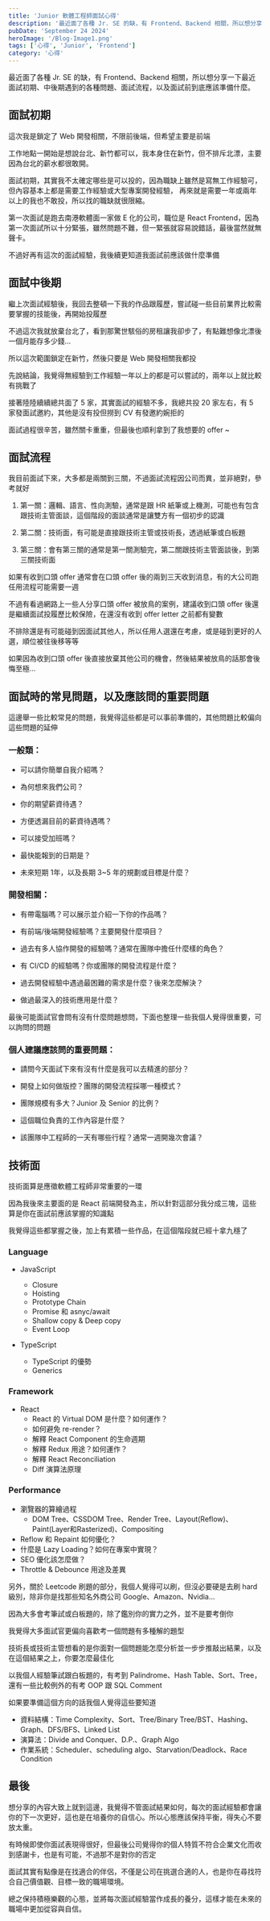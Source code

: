```yaml
---
title: 'Junior 軟體工程師面試心得'
description: '最近面了各種 Jr. SE 的缺，有 Frontend、Backend 相關，所以想分享一下最近面試初期、中後期遇到的各種問題、面試流程，以及面試前到底應該準備什麼。'
pubDate: 'September 24 2024'
heroImage: '/Blog-Image1.png'
tags: ['心得', 'Junior', 'Frontend']
category: '心得'
---
```


最近面了各種 Jr. SE 的缺，有 Frontend、Backend 相關，所以想分享一下最近面試初期、中後期遇到的各種問題、面試流程，以及面試前到底應該準備什麼。

## 面試初期

這次我是鎖定了 Web 開發相關，不限前後端，但希望主要是前端

工作地點一開始是想說台北、新竹都可以，我本身住在新竹，但不排斥北漂，主要因為台北的薪水都很敢開。

面試初期，其實我不太確定哪些是可以投的，因為職缺上雖然是寫無工作經驗可，但內容基本上都是需要工作經驗或大型專案開發經驗，
再來就是需要一年或兩年以上的我也不敢投，所以找的職缺就很限縮。

第一次面試是跑去南港軟體面一家做 E 化的公司，職位是 React Frontend，因為第一次面試所以十分緊張，雖然問題不難，但一緊張就容易說錯話，最後當然就無聲卡。

不過好再有這次的面試經驗，我後續更知道我面試前應該做什麼準備

## 面試中後期

繼上次面試經驗後，我回去整頓一下我的作品跟履歷，嘗試碰一些目前業界比較需要掌握的技能後，再開始投履歷

不過這次我就放棄台北了，看到那驚世駭俗的房租讓我卻步了，有點難想像北漂後一個月能存多少錢...

所以這次範圍鎖定在新竹，然後只要是 Web 開發相關我都投

先說結論，我覺得無經驗到工作經驗一年以上的都是可以嘗試的，兩年以上就比較有挑戰了

接著陸陸續續總共面了 5 家，其實面試的經驗不多，我總共投 20 家左右，有 5 家發面試邀約，其他是沒有投但撈到 CV 有發邀約婉拒的

面試過程很辛苦，雖然關卡重重，但最後也順利拿到了我想要的 offer ~

## 面試流程

我目前面試下來，大多都是兩關到三關，不過面試流程因公司而異，並非絕對，參考就好

1. 第一關：邏輯、語言、性向測驗，通常是跟 HR 紙筆或上機測，可能也有包含跟技術主管面談，這個階段的面談通常是讓雙方有一個初步的認識

2. 第二關：技術面，有可能是直接跟技術主管或技術長，透過紙筆或白板題

3. 第三關：會有第三關的通常是第一關測驗完，第二關跟技術主管面談後，到第三關技術面

如果有收到口頭 offer 通常會在口頭 offer 後的兩到三天收到消息，有的大公司跑任用流程可能需要一週

不過有看過網路上一些人分享口頭 offer 被放鳥的案例，建議收到口頭 offer 後還是繼續面試投履歷比較保險，在還沒有收到 offer letter 之前都有變數

不排除還是有可能碰到因面試其他人，所以任用人選還在考慮，或是碰到更好的人選，順位被往後移等等

如果因為收到口頭 offer 後直接放棄其他公司的機會，然後結果被放鳥的話那會後悔至極...

## 面試時的常見問題，以及應該問的重要問題

這邊舉一些比較常見的問題，我覺得這些都是可以事前準備的，其他問題比較偏向這些問題的延伸

### 一般類：

* 可以請你簡單自我介紹嗎？

* 為何想來我們公司？

* 你的期望薪資待遇？

* 方便透漏目前的薪資待遇嗎？

* 可以接受加班嗎？

* 最快能報到的日期是？

* 未來短期 1年，以及長期 3~5 年的規劃或目標是什麼？

### 開發相關：

* 有帶電腦嗎？可以展示並介紹一下你的作品嗎？

* 有前端/後端開發經驗嗎？主要開發什麼項目？

* 過去有多人協作開發的經驗嗎？通常在團隊中擔任什麼樣的角色？

* 有 CI/CD 的經驗嗎？你或團隊的開發流程是什麼？

* 過去開發經驗中遇過最困難的需求是什麼？後來怎麼解決？

* 做過最深入的技術應用是什麼？

最後可能面試官會問有沒有什麼問題想問，下面也整理一些我個人覺得很重要，可以詢問的問題

### 個人建議應該問的重要問題：

* 請問今天面試下來有沒有什麼是我可以去精進的部分？

* 開發上如何做版控？團隊的開發流程採哪一種模式？

* 團隊規模有多大？Junior 及 Senior 的比例？

* 這個職位負責的工作內容是什麼？

* 該團隊中工程師的一天有哪些行程？通常一週開幾次會議？

## 技術面

技術面算是應徵軟體工程師非常重要的一環

因為我後來主要面的是 React 前端開發為主，所以針對這部分我分成三塊，這些算是你在面試前應該掌握的知識點

我覺得這些都掌握之後，加上有累積一些作品，在這個階段就已經十拿九穩了

### Language
* JavaScript 
  * Closure
  * Hoisting
  * Prototype Chain
  * Promise 和 asnyc/await
  * Shallow copy & Deep copy
  * Event Loop

* TypeScript
  * TypeScript 的優勢
  * Generics

### Framework
* React
  * React 的 Virtual DOM 是什麼？如何運作？
  * 如何避免 re-render？
  * 解釋 React Component 的生命週期
  * 解釋 Redux 用途？如何運作？
  * 解釋 React Reconciliation
  * Diff 演算法原理

### Performance

* 瀏覽器的算繪過程
  * DOM Tree、CSSDOM Tree、Render Tree、Layout(Reflow)、Paint(Layer和Rasterized)、Compositing
* Reflow 和 Repaint 如何優化？
* 什麼是 Lazy Loading？如何在專案中實現？
* SEO 優化該怎麼做？
* Throttle & Debounce 用途及差異


另外，關於 Leetcode 刷題的部分，我個人覺得可以刷，但沒必要硬是去刷 hard 級別，除非你是找那些知名外商公司 Google、Amazon、Nvidia...

因為大多會考筆試或白板題的，除了鑑別你的實力之外，並不是要考倒你

我覺得大多面試官更偏向喜歡考一個問題有多種解的題型

技術長或技術主管想看的是你面對一個問題能怎麼分析並一步步推敲出結果，以及在這個結果之上，你要怎麼最佳化

以我個人經驗筆試跟白板題的，有考到 Palindrome、Hash Table、Sort、Tree，還有一些比較例外的有考 OOP 跟 SQL Comment

如果要準備這個方向的話我個人覺得這些要知道

* 資料結構：Time Complexity、Sort、Tree/Binary Tree/BST、Hashing、Graph、DFS/BFS、Linked List
* 演算法：Divide and Conquer、D.P.、Graph Algo
* 作業系統：Scheduler、scheduling algo、Starvation/Deadlock、Race Condition

## 最後

想分享的內容大致上就到這邊，我覺得不管面試結果如何，每次的面試經驗都會讓你的下一次更好，這也是在培養你的自信心。所以心態應該保持平衡，得失心不要放太重。

有時候即使你面試表現得很好，但最後公司覺得你的個人特質不符合企業文化而收到感謝卡，也是有可能，不過那不是對你的否定

面試其實有點像是在找適合的伴侶，不僅是公司在挑選合適的人，也是你在尋找符合自己價值觀、目標一致的職場環境。

總之保持積極樂觀的心態，並將每次面試經驗當作成長的養分，這樣才能在未來的職場中更加從容與自信。
